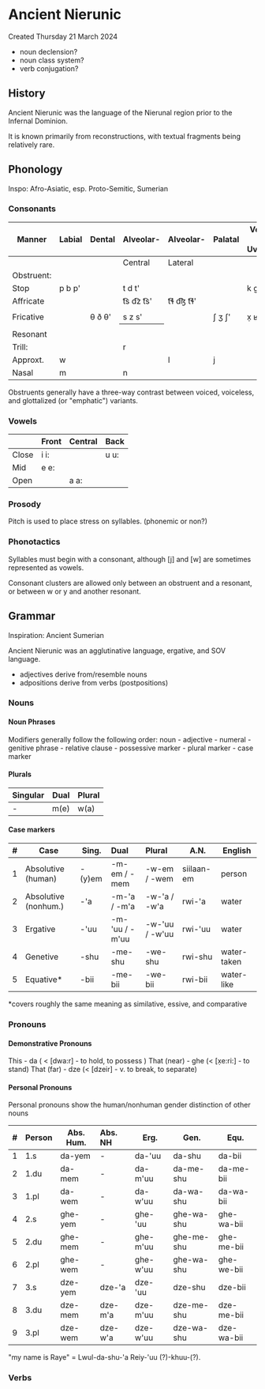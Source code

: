 # Ancient Nierunic
Created Thursday 21 March 2024

- noun declension?
- noun class system?
- verb conjugation?

History
-------

Ancient Nierunic was the language of the Nierunal region prior to the Infernal Dominion.

It is known primarily from reconstructions, with textual fragments being relatively rare.

Phonology
---------

Inspo: Afro-Asiatic, esp. Proto-Semitic, Sumerian

### Consonants

| Manner     | Labial | Dental   | Alveolar-     | Alveolar-    | Palatal   | Velar - Uvular | Glottal |
|------------|--------|----------|---------------|--------------|-----------|----------------|---------|
|            |        |          | Central       | Lateral      |           |                |         |
| Obstruent: |        |          |               |              |           |                |         |
| Stop       | p b p' |          | t d t'        |              |           | k g  k'        | ʔ       |
| Affricate  |        |          | t͡s d͡z  t͡s' | t͡ɬ d͡ɮ t͡ɬ' |           |                | <'>     |
|            |        |          | <ts> <dz>     | <tl> <dl>    |           |                |         |
| Fricative  |        | θ ð θ'   | s z s'        |              | ʃ ʒ ʃ'    | x̣ ʁ x̣'       | h       |
|            |        | <th><dh> |               |              | <sh> <zh> | <kh> <gh>      |         |
| Resonant   |        |          |               |              |           |                |         |
| Trill:     |        |          | r             |              |           |                |         |
| Approxt.   | w      |          |               | l            | j <y>     |                |         |
| Nasal      | m      |          | n             |              |           |                |         |

Obstruents generally have a three-way contrast between voiced, voiceless, and glottalized (or "emphatic") variants.


### Vowels

|       | Front | Central | Back |
|-------|-------|---------|------|
| Close | i i:  |         | u u: |
| Mid   | e e:  |         |      |
| Open  |       | a a:    |      |


### Prosody

Pitch is used to place stress on syllables. (phonemic or non?)

### Phonotactics

Syllables must begin with a consonant, although [j] and [w] are sometimes represented as vowels. 

Consonant clusters are allowed only between an obstruent and a resonant, or between w or y and another resonant.

Grammar
-------

Inspiration: Ancient Sumerian

Ancient Nierunic was an agglutinative language, ergative, and SOV language. 
- adjectives derive from/resemble nouns
- adpositions derive from verbs (postpositions)

### Nouns

#### Noun Phrases

Modifiers generally follow the following order:
noun -	adjective -	numeral -	genitive phrase -	relative clause -	possessive marker -	plural marker -	case marker

#### Plurals

| Singular | Dual | Plural |
|----------|------|--------|
| -        | m(e) | w(a)   |


#### Case markers
| # | Case                 | Sing.  | Dual           | Plural         | A.N.       | English     |
|:--|----------------------|--------|:---------------|:---------------|------------|-------------|
| 1 | Absolutive (human)   | -(y)em | -m-em / -mem   | -w-em / -wem   | siilaan-em | person      |
| 2 | Absolutive (nonhum.) | -'a    | -m-'a / -m'a   | -w-'a / -w'a   | rwi-'a     | water       |
| 3 | Ergative             | -'uu   | -m-'uu / -m'uu | -w-'uu / -w'uu | rwi-'uu    | water       |
| 4 | Genetive             | -shu   | -me-shu        | -we-shu        | rwi-shu    | water-taken |
| 5 | Equative*            | -bii   | -me-bii        | -we-bii        | rwi-bii    | water-like  |


*covers roughly the same meaning as similative, essive, and comparative 	


### Pronouns

#### Demonstrative Pronouns

This - 			da	( < [dwa:r] - to hold, to possess )
That (near) - 	ghe	(< [x̣e:ri:] - to stand)
That (far) - 	dze	(< [dzeir]  - v. to break, to separate)

#### Personal Pronouns

Personal pronouns show the human/nonhuman gender distinction of other nouns

| # | Person | Abs. Hum. | Abs. NH | Erg.     | Gen.       | Equ.       |
|:--|--------|-----------|:--------|----------|------------|------------|
| 1 | 1.s    | da-yem    | -       | da-'uu   | da-shu     | da-bii     |
| 2 | 1.du   | da-mem    | -       | da-m'uu  | da-me-shu  | da-me-bii  |
| 3 | 1.pl   | da-wem    | -       | da-w'uu  | da-wa-shu  | da-wa-bii  |
| 4 | 2.s    | ghe-yem   | -       | ghe-'uu  | ghe-wa-shu | ghe-wa-bii |
| 5 | 2.du   | ghe-mem   | -       | ghe-m'uu | ghe-me-shu | ghe-me-bii |
| 6 | 2.pl   | ghe-wem   | -       | ghe-w'uu | ghe-wa-shu | ghe-we-bii |
| 7 | 3.s    | dze-yem   | dze-'a  | dze-'uu  | dze-shu    | dze-bii    |
| 8 | 3.du   | dze-mem   | dze-m'a | dze-m'uu | dze-me-shu | dze-me-bii |
| 9 | 3.pl   | dze-wem   | dze-w'a | dze-w'uu | dze-wa-shu | dze-wa-bii |


"my name is Raye" = Lwul-da-shu-'a Reiy-'uu (?)-khuu-(?).	


### Verbs




